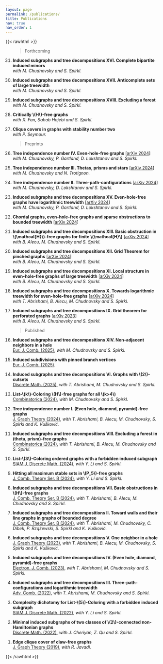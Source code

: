 ```yaml
---
layout: page
permalink: /publications/
title: Publications
nav: true
nav_order: 1
---
```


{{< rawhtml >}}
<ol reversed>

<style>
  .bottom-one {
     margin-bottom: 3mm;
  }
</style>

<blockquote>
  Forthcoming
</blockquote>

 <p class="bottom-one"> <li> <b>Induced subgraphs and tree decompositions XVI. Complete bipartite induced minors</b><br/>
  <em> with  M. Chudnovsky and S. Spirkl.</em> </li> </p>

   <p class="bottom-one"> <li> <b>Induced subgraphs and tree decompositions XVII. Anticomplete sets of large treewidth</b><br/>
  <em> with  M. Chudnovsky and S. Spirkl.</em> </li> </p>

   <p class="bottom-one"> <li> <b>Induced subgraphs and tree decompositions XVIII. Excluding a forest </b><br/>
  <em> with  M. Chudnovsky and S. Spirkl.</em> </li> </p>

   <p class="bottom-one"> <li> <b>Critically \(H\)-free graphs</b> <br/>
  <em> with  X. Fan, Sahab Hajebi and S. Spirkl.</em> </li> </p>

   <p class="bottom-one"> <li> <b>Clique covers in graphs with stability number two</b> <br/>
  <em> with  P. Seymour.</em> </li> </p>

<blockquote>
  Preprints
</blockquote>

   <p class="bottom-one"> <li> <b>Tree independence number IV. Even-hole-free graphs</b> [<a href='https://arxiv.org/abs/2407.08927'>arXiv 2024</a>]<br/>
  <em> with  M. Chudnovsky, P. Gartland, D. Lokshtanov and S. Spirkl.</em> </li> </p>

   <p class="bottom-one"> <li> <b>Tree independence number III. Thetas, prisms and stars</b> [<a href='https://arxiv.org/abs/2406.13053'>arXiv 2024</a>]<br/>
  <em> with  M. Chudnovsky and N. Trotignon.</em> </li> </p>


   <p class="bottom-one"> <li> <b>Tree independence number II. Three-path-configurations</b> [<a href='https://arxiv.org/abs/2405.00265'>arXiv 2024</a>]<br/>
  <em> with  M. Chudnovsky, D. Lokshtanov and S. Spirkl.</em> </li> </p>


   <p class="bottom-one"> <li> <b>Induced subgraphs and tree decompositions XV. Even-hole-free graphs have logarithmic treewidth</b> [<a href='https://arxiv.org/abs/2402.14211'>arXiv 2024</a>]<br/>
  <em> with  M. Chudnovsky, P. Gartland, D. Lokshtanov and S. Spirkl.</em> </li> </p>
 

 <p class="bottom-one"> <li> <b>Chordal graphs, even-hole-free graphs and sparse obstructions to bounded treewidth</b> [<a href='https://arxiv.org/abs/2401.01299'>arXiv 2024</a>]</li> </p>

     
  <p class="bottom-one"> <li> <b>Induced subgraphs and tree decompositions XIII. Basic obstruction in \(\mathcal{H}\)-free graphs for finite \(\mathcal{H}\)</b> [<a href='https://arxiv.org/abs/2311.05066'>arXiv 2024</a>]<br/>
  <em> with  B.  Alecu, M. Chudnovsky and S. Spirkl.</em> </li> </p>


   <p class="bottom-one"> <li> <b>Induced subgraphs and tree decompositions XII. Grid Theorem for pinched graphs</b> [<a href='https://arxiv.org/abs/2309.12227'>arXiv 2024</a>]<br/>
  <em> with  B.  Alecu, M. Chudnovsky and S. Spirkl.</em> </li> </p>

  <p class="bottom-one"> <li> <b>Induced subgraphs and tree decompositions XI. Local structure in even-hole-free graphs of large treewidth</b> [<a href='https://arxiv.org/abs/2309.04390'>arXiv 2024</a>]<br/>
  <em> with  B.  Alecu, M. Chudnovsky and S. Spirkl.</em> </li> </p>

  <p class="bottom-one"> <li> <b>Induced subgraphs and tree decompositions X. Towards logarithmic treewidth for even-hole-free graphs</b> [<a href='https://arxiv.org/abs/2307.13684'>arXiv 2024</a>]<br/>
  <em> with  T. Abrishami, B.  Alecu, M. Chudnovsky and S. Spirkl.</em> </li> </p>

<p class="bottom-one"> <li> <b>Induced subgraphs and tree decompositions IX. Grid theorem for perforated graphs</b> [<a href='https://arxiv.org/abs/2305.15615'>arXiv 2023</a>]<br/>
  <em> with B.  Alecu, M. Chudnovsky and S. Spirkl.</em> </li> </p>

<blockquote>
  Published
</blockquote>

 <p class="bottom-one"> <li> <b>Induced subgraphs and tree decompositions XIV. Non-adjacent neighbors in a hole</b><br/>
  <a href='https://www.sciencedirect.com/science/article/pii/S0195669824001598'>Eur. J. Comb. (2025)</a>, <em> with M. Chudnovsky and S. Spirkl.</em> </li> </p>

  <p class="bottom-one"><li> <b>Induced subdivisions with pinned branch vertices</b> <br/>
  <a href='https://www.sciencedirect.com/science/article/pii/S0195669824001574'>Eur. J. Comb. (2025)</a>.</li></p>

<p class="bottom-one"><li> <b>Induced subgraphs and tree decompositions VI. Graphs with \(2\)-cutsets</b> <br/>
<a href='https://www.sciencedirect.com/science/article/pii/S0012365X24003261'>Discrete Math. (2025)</a>, <em> with T. Abrishami, M. Chudnovsky and S. Spirkl. </em></li></p>

<p class="bottom-one"><li> <b>List-\(k\)-Coloring \(H\)-free graphs for all \(k>4\)</b> <br/>
  <a href='https://link.springer.com/article/10.1007/s00493-024-00106-2'>Combinatorica (2024)</a>, <em> with M. Chudnovsky and S. Spirkl.</em></li></p>

<p class="bottom-one"><li> <b>Tree independence number I. (Even hole, diamond, pyramid)-free graphs</b> <br/>
<a href='https://onlinelibrary.wiley.com/doi/10.1002/jgt.23104'>J. Graph Theory (2024)</a>, <em> with T. Abrishami, B. Alecu, M. Chudnovsky, S. Spirkl and K. Vušković.</em></li></p>

 <p class="bottom-one"><li><b> Induced subgraphs and tree decompositions VIII. Excluding a forest in (theta, prism)-free graphs</b> <br/>
<a href='https://link.springer.com/article/10.1007/s00493-024-00097-0'>Combinatorica (2024)</a>, <em> with T. Abrishami, B. Alecu, M. Chudnovsky and S. Spirkl.</em></li></p>

<p class="bottom-one"><li><b> List-\(3\)-Coloring ordered graphs with a forbidden induced subgraph</b> <br/>
<a href='https://epubs.siam.org/doi/10.1137/22M1515768'>SIAM J. Discrete Math. (2024)</a>, <em> with Y. Li and S. Spirkl.</em></li></p>

<p class="bottom-one"><li><b> Hitting all maximum stable sets in \(P_5\)-free graphs</b> <br/>
<a href='https://www.sciencedirect.com/science/article/pii/S0095895623000990?dgcid=author'>J. Comb. Theory Ser. B (2024)</a>, <em> with Y. Li and S. Spirkl.</em></li></p>

<p class="bottom-one"><li><b> Induced subgraphs and tree decompositions VII. Basic obstructions in \(H\)-free graphs</b> <br/>
<a href='https://www.sciencedirect.com/science/article/pii/S0095895623000904'>J. Comb. Theory Ser. B (2024)</a>, <em> with T. Abrishami, B. Alecu, M. Chudnovsky and S. Spirkl.</em></li></p>

<p class="bottom-one"><li><b> Induced subgraphs and tree decompositions II. Toward walls and their line graphs in graphs of bounded degree</b> <br/>
<a href='https://www.sciencedirect.com/science/article/pii/S0095895623000862?dgcid=author'>J. Comb. Theory Ser. B (2024)</a>, <em> with T. Abrishami, M. Chudnovsky, C. Dibek, P. Rzążewski, S. Spirkl and K. Vušković.</em></li></p>

<p class="bottom-one"><li><b> Induced subgraphs and tree decompositions V. One neighbor in a hole</b> <br/>
<a href='https://onlinelibrary.wiley.com/doi/full/10.1002/jgt.23055'>J. Graph Theory (2023)</a>, <em> with T. Abrishami, B. Alecu, M. Chudnovsky, S. Spirkl and K. Vušković.</em></li></p>

<p class="bottom-one"><li><b> Induced subgraphs and tree decompositions IV. (Even hole, diamond, pyramid)-free graphs</b> <br/>
<a href='https://www.combinatorics.org/ojs/index.php/eljc/article/view/v30i2p42/pdf'>Electron. J. Comb. (2023)</a>, <em> with T. Abrishami, M. Chudnovsky and S. Spirkl. </em></li></p>

<p class="bottom-one"><li><b> Induced subgraphs and tree decompositions III. Three-path-configurations and logarithmic treewidth</b> <br/>
<a href='https://www.advancesincombinatorics.com/article/38089-induced-subgraphs-and-tree-decompositions-iii-three-path-configurations-and-logarithmic-treewidth'>Adv. Comb. (2022)</a>, <em> with T. Abrishami, M. Chudnovsky and S. Spirkl.</em></li></p>

<p class="bottom-one"><li><b> Complexity dichotomy for List-\(5\)-Coloring with a forbidden induced subgraph</b> <br/>
<a href='https://epubs.siam.org/doi/10.1137/21M1443352'>SIAM J. Discrete Math. (2022)</a>, <em> with Y. Li and S. Spirkl.</em></li></p>

<p class="bottom-one"><li><b> Minimal induced subgraphs of two classes of \(2\)-connected non-Hamiltonian graphs</b> <br/>
<a href='https://www.sciencedirect.com/science/article/pii/S0012365X22000759?via%3Dihub'>Discrete Math. (2022)</a>, <em> with J. Cheriyan, Z. Qu and S. Spirkl.</em></li></p>

<p class="bottom-one"><li><b> Edge clique cover of claw-free graphs</b> <br/>
<a href='https://onlinelibrary.wiley.com/doi/10.1002/jgt.22403'>J. Graph Theory (2019)</a>, <em> with R. Javadi.</em></li></p>
    
</ol>
{{< /rawhtml >}}
